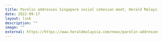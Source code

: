 ```yaml
---
title: Parolin addresses Singapore social cohesion meet, Herald Malaysia Online
date: 2022-09-17
layout: link
description: ""
image: ""
external: https://https://www.heraldmalaysia.com/news/parolin-addresses-singapore-social-cohesion-meet/67641/2
---
```

